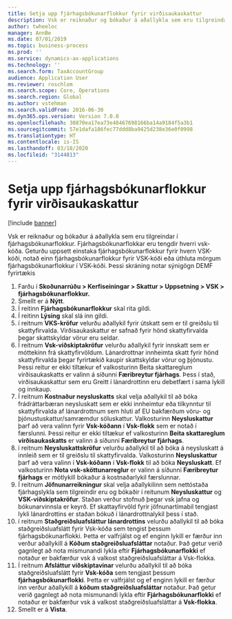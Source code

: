 ```yaml
---
title: Setja upp fjárhagsbókunarflokkur fyrir virðisaukaskattur
description: Vsk er reiknaður og bókaður á aðallykla sem eru tilgreindar í fjárhagsbókunarflokkur.
author: twheeloc
manager: AnnBe
ms.date: 07/01/2019
ms.topic: business-process
ms.prod: ''
ms.service: dynamics-ax-applications
ms.technology: ''
ms.search.form: TaxAccountGroup
audience: Application User
ms.reviewer: roschlom
ms.search.scope: Core, Operations
ms.search.region: Global
ms.author: vstehman
ms.search.validFrom: 2016-06-30
ms.dyn365.ops.version: Version 7.0.0
ms.openlocfilehash: 30870ea17ea73e48467698166ba14a9184f5a3b1
ms.sourcegitcommit: 57e1dafa186fec77ddd8ba9425d238e36e0f0998
ms.translationtype: HT
ms.contentlocale: is-IS
ms.lasthandoff: 03/18/2020
ms.locfileid: "3144813"
---
```

# <a name="set-up-ledger-posting-groups-for-sales-tax"></a>Setja upp fjárhagsbókunarflokkur fyrir virðisaukaskattur

[!include [banner](../../includes/banner.md)]

Vsk er reiknaður og bókaður á aðallykla sem eru tilgreindar í fjárhagsbókunarflokkur. Fjárhagsbókunarflokkar eru tengdir hverri vsk-kóða. Geturðu uppsett einstaka fjárhagsbókunarflokkur fyrir hvern VSK-kóði, notað einn fjárhagsbókunarflokkur fyrir VSK-kóði eða úthluta mörgum fjárhagsbókunarflokkur í VSK-kóði. Þessi skráning notar sýnigögn DEMF fyrirtækis 

1. Farðu í **Skoðunarrúðu > Kerfiseiningar > Skattur > Uppsetning > VSK > fjárhagsbókunarflokkur.**
2. Smellt er á **Nýtt**.
3. Í reitinn **Fjárhagsbókunarflokkur** skal rita gildi.
4. Í reitinn **Lýsing** skal slá inn gildi.
5. í reitnum **VKS-kröfur** velurðu aðallykil fyrir útskatt sem er til greiðslu til skattyfirvalda. Virðisaukaskattur er safnað fyrir hönd skattyfirvalda þegar skattskyldar vörur eru seldar.  
6. Í reitnum **Vsk-viðskiptakröfur** velurðu aðallykil fyrir innskatt sem er móttekinn frá skattyfirvöldum. Lánardrottnar innheimta skatt fyrir hönd skattyfirvalda þegar fyrirtækið kaupir skattskyldar vörur og þjónustu. Þessi reitur er ekki tiltækur ef valkosturinn Beita skattareglum virðisaukaskatts er valinn á síðunni **Færibreytur fjárhags**. Þess í stað, virðisaukaskattur sem eru Greitt í lánardrottinn eru debetfært í sama lykill og innkaup.   
7. Í reitnum **Kostnaður neysluskatts** skal velja aðallykil til að bóka frádráttarbæran neysluskatt sem er ekki innheimtur eða tilkynntur til skattyfirvalda af lánardrottnum sem hluti af EU bakfærðum vöru- og þjónustuskattur/samræmdur söluskattur. Valkosturinn **Neysluskattur** þarf að vera valinn fyrir **Vsk-kóðann** í **Vsk-flokk** sem er notað í færslunni. Þessi reitur er ekki tiltækur ef valkosturinn **Beita skattareglum virðisaukaskatts** er valinn á síðunni **Færibreytur fjárhags**.   
8. í reitnum **Neysluskattskröfur** velurðu aðallykil til að bóka á neysluskatt á innleið sem er til greiðslu til skattyfirvalda. Valkosturinn **Neysluskattur** þarf að vera valinn í **Vsk-kóðann** í **Vsk-flokk** til að bóka **Neysluskatt**. Ef valkosturinn **Nota vsk-sköttunarreglur** er valinn á síðunni **Færibreytur fjárhags** er mótlykill bókaður á kostnaðarlykil færslunnar.   
9. Í reitnum **Jöfnunarreikningur** skal velja aðallykilinn sem nettóstaða fjárhagslykla sem tilgreindir eru og bókaðir í reitunum **Neysluskattur** og **VSK-viðskiptakröfur**. Staðan verður stofnuð þegar vsk jafna og bókunarvinnsla er keyrð.  Ef skattayfirvöld fyrir jöfnunartímabil tengjast lykli lánardrottins er staðan bókuð í lánardrottnalykil þess í stað.
10. í reitnum **Staðgreiðsluafsláttur lánardrottins** velurðu aðallykil til að bóka staðgreiðsluafslátt fyrir Vsk-kóða sem tengist þessum fjárhagsbókunarflokki. Þetta er valfrjálst og ef enginn lykill er færður inn verður aðallykill á **Kóðum staðgreiðsluafsláttar** notaður. Það getur verið gagnlegt að nota mismunandi lykla eftir **Fjárhagsbókunarflokki** ef notaður er bakfærður vsk á valkost staðgreiðsluafsláttar á Vsk-flokka.  
11. Í reitnum **Afsláttur viðskiptavinar** velurðu aðallykil til að bóka staðgreiðsluafslátt fyrir **Vsk-kóða** sem tengjast þessum **fjárhagsbókunarflokki**. Þetta er valfrjálst og ef enginn lykill er færður inn verður aðallykill á **kóðum staðgreiðsluafsláttar** notaður. Það getur verið gagnlegt að nota mismunandi lykla eftir **Fjárhagsbókunarflokki** ef notaður er bakfærður vsk á valkost staðgreiðsluafsláttar á **Vsk-flokka**.  
12. Smellt er á **Vista**.

